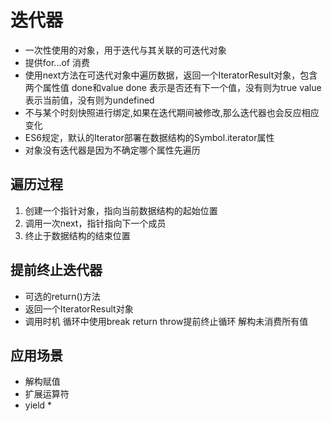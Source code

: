 # 迭代器
- 一次性使用的对象，用于迭代与其关联的可迭代对象
- 提供for...of 消费 
- 使用next方法在可迭代对象中遍历数据，返回一个IteratorResult对象，包含两个属性值 done和value
    done 表示是否还有下一个值，没有则为true
    value 表示当前值，没有则为undefined
- 不与某个时刻快照进行绑定,如果在迭代期间被修改,那么迭代器也会反应相应变化
- ES6规定，默认的Iterator部署在数据结构的Symbol.iterator属性
- 对象没有迭代器是因为不确定哪个属性先遍历
## 遍历过程
1. 创建一个指针对象，指向当前数据结构的起始位置
2. 调用一次next，指针指向下一个成员
3. 终止于数据结构的结束位置
## 提前终止迭代器
- 可选的return()方法
- 返回一个IteratorResult对象
- 调用时机
    循环中使用break return throw提前终止循环
    解构未消费所有值
## 应用场景
- 解构赋值
- 扩展运算符
- yield *
